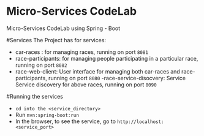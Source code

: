 # Micro-Services CodeLab
Micro-Services CodeLab using Spring - Boot

#Services
The Project has for services:

- car-races : for managing races, running on port ```8081```
- race-participants: for managing people participating in a particular race, running on port ```8082```
- race-web-client: User interface for managing both car-races and race-participants, running on port ```8080```
-race-service-disocvery: Service Service discovery for above races, running on port ```8090```

#Running the services

- ```cd into the <service_directory>```
- Run  ```mvn:spring-boot:run```
- In the browser, to see the service, go to ```http://localhost:<service_port>```
